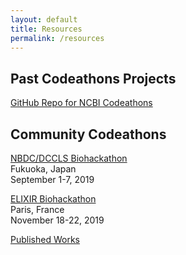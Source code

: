 ```yaml
---
layout: default
title: Resources
permalink: /resources
---
```

## Past Codeathons Projects

[GitHub Repo for NCBI Codeathons](https://github.com/NCBI-Codeathons)

## Community Codeathons

[NBDC/DCCLS Biohackathon](https://docs.google.com/forms/d/e/1FAIpQLScMxAsoC_6XDhxh4XTYQkVvSlw5q1kxvtmsxi9jU_Lze4i5FQ/closedform)<br />
Fukuoka, Japan<br />
September 1-7, 2019

[ELIXIR Biohackathon](https://www.biohackathon-europe.org/)<br />
Paris, France <br />
November 18-22, 2019

[Published Works](https://f1000research.com/search?q=hackathons)
